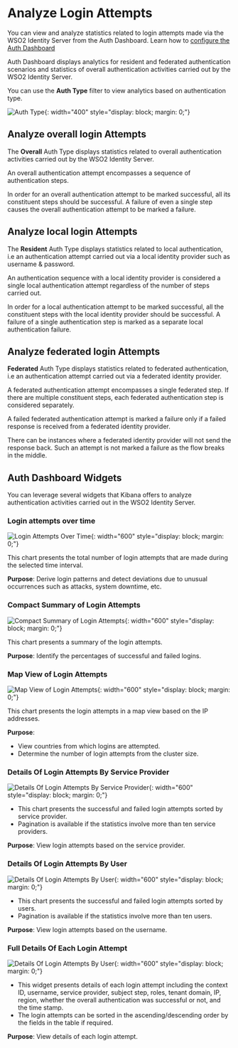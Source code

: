 # Analyze Login Attempts

You can view and analyze statistics related to login attempts made via the WSO2 Identity Server from the Auth Dashboard. Learn how to [configure the Auth Dashboard]({{base_path}}/deploy/elk-analytics-installation-guide)

Auth Dashboard displays analytics for resident and federated authentication scenarios and statistics of overall authentication activities carried out by the WSO2 Identity Server.

You can use the **Auth Type** filter to view analytics based on authentication type.

![Auth Type]({{base_path}}/assets/img/elk-analytics/auth-dashboard/elk-auth-dashboard-7.png){: width="400" style="display: block; margin: 0;"}

## Analyze overall login Attempts

The **Overall** Auth Type displays statistics related to overall authentication
activities carried out by the WSO2 Identity Server.

An overall authentication attempt encompasses a sequence of authentication steps.

In order for an overall authentication attempt to be marked successful, all its constituent steps should be successful. A failure of even a single step causes the overall authentication attempt to be marked a failure.

## Analyze local login Attempts

The **Resident** Auth Type displays statistics related to local authentication, i.e an authentication attempt carried out via a local identity provider such as username & password.

An authentication sequence with a local identity provider is considered a single local authentication
attempt regardless of the number of steps carried out.

In order for a local authentication attempt to be marked successful, all the constituent steps with the local identity provider should be successful. A failure of a single authentication step is marked as a separate
local authentication failure.

## Analyze federated login Attempts

**Federated** Auth Type displays statistics related to federated authentication, i.e an authentication attempt carried out via a federated identity provider.

A federated authentication attempt encompasses a single federated step. If there are multiple constituent steps, each federated authentication step is considered separately.

A failed federated authentication attempt is marked a failure only if a failed response is received from a federated identity provider.

There can be instances where a federated identity provider will not send the response back. Such an attempt is not marked a failure as the flow breaks in the middle.


## Auth Dashboard Widgets

You can leverage several widgets that Kibana offers to analyze authentication activities carried out in the WSO2 Identity Server.

### Login attempts over time

![Login Attempts Over Time]({{base_path}}/assets/img/elk-analytics/auth-dashboard/elk-auth-dashboard-3.png){: width="600" style="display: block; margin: 0;"}

This chart presents the total number of login attempts that are made during the selected time interval.

**Purpose**: Derive login patterns and detect deviations due to unusual occurrences such as attacks, system downtime, etc.

### Compact Summary of Login Attempts

![Compact Summary of Login Attempts]({{base_path}}/assets/img/elk-analytics/auth-dashboard/elk-auth-dashboard-2.png){: width="600" style="display: block; margin: 0;"}

This chart presents a summary of the login attempts.

**Purpose**: Identify the percentages of successful and failed logins.


### Map View of Login Attempts

![Map View of Login Attempts]({{base_path}}/assets/img/elk-analytics/auth-dashboard/elk-auth-dashboard-1.png){: width="600" style="display: block; margin: 0;"}

This chart presents the login attempts in a map view based on the IP addresses.

**Purpose**: <br />

- View countries from which logins are attempted. <br />
- Determine the number of login attempts from the cluster size.

### Details Of Login Attempts By Service Provider

![Details Of Login Attempts By Service Provider]({{base_path}}/assets/img/elk-analytics/auth-dashboard/elk-auth-dashboard-6.png){: width="600" style="display: block; margin: 0;"}


- This chart presents the successful and failed login attempts sorted by service provider.
- Pagination is available if the statistics involve more than ten service providers.

**Purpose**: View login attempts based on the service provider.

### Details Of Login Attempts By User

![Details Of Login Attempts By User]({{base_path}}/assets/img/elk-analytics/auth-dashboard/elk-auth-dashboard-5.png){: width="600" style="display: block; margin: 0;"}

- This chart presents the successful and failed login attempts sorted by users.
- Pagination is available if the statistics involve more than ten users.

**Purpose**: View login attempts based on the username.

### Full Details Of Each Login Attempt

![Details Of Login Attempts By User]({{base_path}}/assets/img/elk-analytics/auth-dashboard/elk-auth-dashboard-4.png){: width="600" style="display: block; margin: 0;"}

- This widget presents details of each login attempt including the context ID, username, service provider, subject
  step, roles, tenant domain, IP, region, whether the overall authentication was successful or not, and the time stamp.
- The login attempts can be sorted in the ascending/descending order by the fields in the table if required.

**Purpose**: View details of each login attempt.

